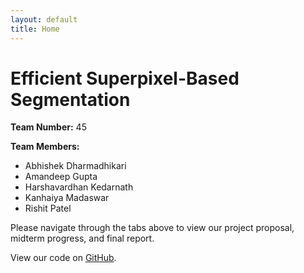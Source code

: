 ```yaml
---
layout: default
title: Home
---
```


<div class="home-container">
  <h1 class="project-title">Efficient Superpixel-Based Segmentation</h1>
  
  <div class="project-info">
    <p><strong>Team Number:</strong> 45</p>
    <p><strong>Team Members:</strong></p>
    <ul>
      <li>Abhishek Dharmadhikari</li>
      <li>Amandeep Gupta</li>
      <li>Harshavardhan Kedarnath</li>
      <li>Kanhaiya Madaswar</li>
      <li>Rishit Patel</li>
    </ul>
  </div>

<div class="abstract">
  <p>
    Please navigate through the tabs above to view our project proposal, midterm progress, and final report.
  </p>
  <p>
    View our code on <a href="https://github.com/rpatel917/rpatel917.github.io" target="_blank">GitHub</a>.
  </p>
</div>
</div>
